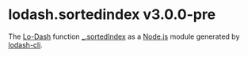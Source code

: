 # lodash.sortedindex v3.0.0-pre

The [Lo-Dash](https://lodash.com/) function [_.sortedIndex](http://lodash.com/docs#sortedIndex) as a [Node.js](http://nodejs.org/) module generated by [lodash-cli](https://www.npmjs.com/package/lodash-cli).
